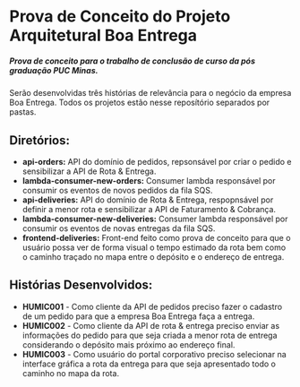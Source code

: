 # Prova de Conceito do Projeto Arquitetural Boa Entrega

##### Prova de conceito para o trabalho de conclusão de curso da pós graduação PUC Minas.

Serão desenvolvidas três histórias de relevância para o negócio da empresa Boa Entrega. Todos os projetos estão nesse reposítório separados por pastas.

## Diretórios:
* **api-orders:** API do domínio de pedidos, repsonsável por criar o pedido e sensibilizar a API de Rota & Entrega.
* **lambda-consumer-new-orders:** Consumer lambda responsável por consumir os eventos de novos pedidos da fila SQS.
* **api-deliveries:** API do domínio de Rota & Entrega, respopnsável por definir a menor rota e sensibilizar a API de Faturamento & Cobrança.
* **lambda-consumer-new-deliveries:** Consumer lambda responsável por consumir os eventos de novas entregas da fila SQS.
* **frontend-deliveries:** Front-end feito como prova de conceito para que o usuário possa ver de forma visual o tempo estimado da rota bem como o caminho traçado no mapa entre o depósito e o endereço de entrega.

## Histórias Desenvolvidos:
* **HUMIC001** - Como cliente da API de pedidos preciso fazer o cadastro de um pedido para que a empresa Boa Entrega faça a entrega.
* **HUMIC002** - Como cliente da API de rota & entrega preciso enviar as informações do pedido para que seja criada a menor rota de entrega considerando o depósito mais próximo ao endereço final.
* **HUMIC003** - Como usuário do portal corporativo preciso selecionar na interface gráfica a rota da entrega para que seja apresentado todo o caminho no mapa da rota.
